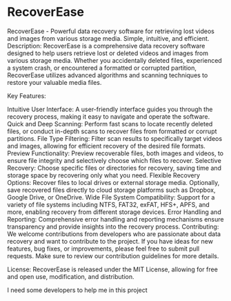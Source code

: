 # RecoverEase
RecoverEase - Powerful data recovery software for retrieving lost videos and images from various storage media. Simple, intuitive, and efficient.
Description:
RecoverEase is a comprehensive data recovery software designed to help users retrieve lost or deleted videos and images from various storage media. Whether you accidentally deleted files, experienced a system crash, or encountered a formatted or corrupted partition, RecoverEase utilizes advanced algorithms and scanning techniques to restore your valuable media files.

Key Features:

Intuitive User Interface: A user-friendly interface guides you through the recovery process, making it easy to navigate and operate the software.
Quick and Deep Scanning: Perform fast scans to locate recently deleted files, or conduct in-depth scans to recover files from formatted or corrupt partitions.
File Type Filtering: Filter scan results to specifically target videos and images, allowing for efficient recovery of the desired file formats.
Preview Functionality: Preview recoverable files, both images and videos, to ensure file integrity and selectively choose which files to recover.
Selective Recovery: Choose specific files or directories for recovery, saving time and storage space by recovering only what you need.
Flexible Recovery Options: Recover files to local drives or external storage media. Optionally, save recovered files directly to cloud storage platforms such as Dropbox, Google Drive, or OneDrive.
Wide File System Compatibility: Support for a variety of file systems including NTFS, FAT32, exFAT, HFS+, APFS, and more, enabling recovery from different storage devices.
Error Handling and Reporting: Comprehensive error handling and reporting mechanisms ensure transparency and provide insights into the recovery process.
Contributing:
We welcome contributions from developers who are passionate about data recovery and want to contribute to the project. If you have ideas for new features, bug fixes, or improvements, please feel free to submit pull requests. Make sure to review our contribution guidelines for more details.

License:
RecoverEase is released under the MIT License, allowing for free and open use, modification, and distribution.



I need some developers to help me in this project
